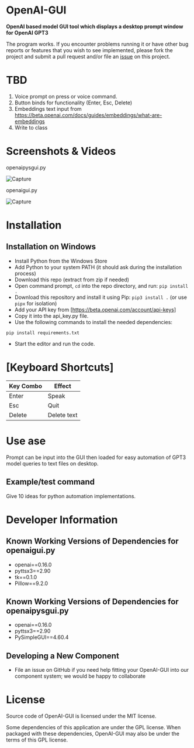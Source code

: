 # OpenAI-GUI
**OpenAI based model GUI tool which displays a desktop prompt window for OpenAI GPT3**

The program works. If you encounter problems running it or have other bug reports or features that you wish to see implemented, please fork the project and submit a pull request and/or file an [issue](https://github.com/MaxSSD/OpenAI-GUI/issues) on this project.

# TBD
1. Voice prompt on press or voice command.
2. Button binds for functionality (Enter, Esc, Delete)
3. Embeddings text input from https://beta.openai.com/docs/guides/embeddings/what-are-embeddings
4. Write to class

# Screenshots & Videos
openaipysgui.py

![Capture](https://user-images.githubusercontent.com/86234226/210730764-868f82f4-9c65-4139-bebc-d34e6d811e0b.PNG)

openaigui.py

![Capture](https://user-images.githubusercontent.com/86234226/210731879-9a796974-802f-4764-8dd5-ba6d45720de9.PNG)


# Installation

## Installation on Windows
* Install Python from the Windows Store
* Add Python to your system PATH (it should ask during the installation process)
* Download this repo (extract from zip if needed)
* Open command prompt, `cd` into the repo directory, and run: `pip install .`
* Download this repository and install it using Pip: `pip3 install .` (or use `pipx` for isolation)
* Add your API key from [https://beta.openai.com/account/api-keys]
* Copy it into the api_key.py file.
* Use the following commands to install the needed dependencies:
```
pip install requirements.txt
```
* Start the editor and run the code.

# [Keyboard Shortcuts]
| Key Combo                 | Effect                                             |
| ------------------------- | -------------------------------------------------- |
| Enter                     | Speak                                              |
| Esc                       | Quit                                               |
| Delete                    | Delete text                                        |


# Use ase
Prompt can be input into the GUI then loaded for easy automation of GPT3 model queries to text files on desktop.

## Example/test command
Give 10 ideas for python automation implementations.

# Developer Information
## Known Working Versions of Dependencies for openaigui.py
* openai==0.16.0
* pyttsx3==2.90
* tk==0.1.0
* Pillow==9.2.0
## Known Working Versions of Dependencies for openaipysgui.py
* openai==0.16.0
* pyttsx3==2.90
* PySimpleGUI==4.60.4

## Developing a New Component
* File an issue on GitHub if you need help fitting your OpenAI-GUI into our component system; we would be happy to collaborate

# License
Source code of OpenAI-GUI is licensed under the MIT license.

Some dependencies of this application are under the GPL license. When packaged with these dependencies, OpenAI-GUI may also be under the terms of this GPL license.
